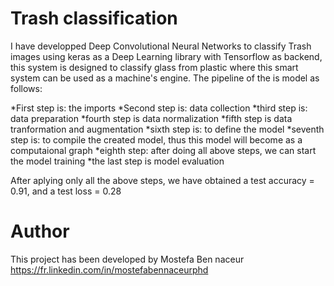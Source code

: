 # Trash classification

I have developped Deep Convolutional Neural Networks to classify Trash images using keras as a Deep Learning library with Tensorflow as backend, this system is designed to classify glass from plastic where this smart system can be used as a machine's engine.  The pipeline of the is model as follows:

*First step is: the imports
*Second step is: data collection
*third step is: data preparation
*fourth step is data normalization
*fifth step is data tranformation and augmentation
*sixth step is: to define the model
*seventh step is: to compile the created model, thus this model will become as a computaional graph
*eighth step: after doing all above steps, we can start the model training
*the last step is model evaluation

After aplying only all the above steps, we have obtained a test accuracy = 0.91, and a test loss = 0.28

# Author

This project has been developed by Mostefa Ben naceur https://fr.linkedin.com/in/mostefabennaceurphd
